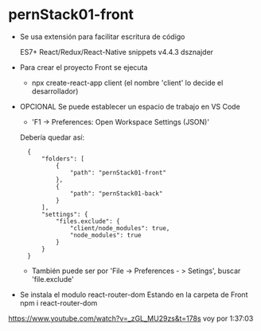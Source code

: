 # pernStack01-front

- Se usa extensión para facilitar escritura de código

    ES7+ React/Redux/React-Native snippets
    v4.4.3
    dsznajder

- Para crear el proyecto Front se ejecuta
    - npx create-react-app client       (el nombre 'client' lo decide el desarrollador)

- OPCIONAL Se puede establecer un espacio de trabajo en VS Code
    - 'F1 -> Preferences: Open Workspace Settings (JSON)'

    Debería quedar así:

        {
            "folders": [
                {
                    "path": "pernStack01-front"
                },
                {
                    "path": "pernStack01-back"
                }
            ],
            "settings": {
                "files.exclude": {
                    "client/node_modules": true,
                    "node_modules": true
                }
            }
        }

    - También puede ser por
        'File -> Preferences - > Setings', buscar 'file.exclude'

- Se instala el modulo react-router-dom
    Estando en la carpeta de Front
        npm i react-router-dom


https://www.youtube.com/watch?v=_zGL_MU29zs&t=178s
voy por 1:37:03